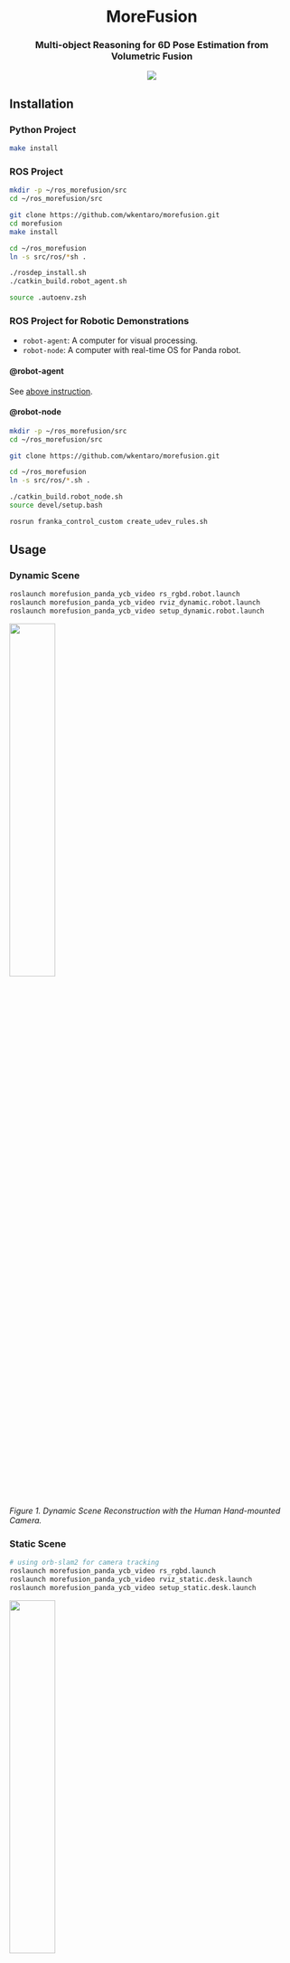 <h1 align="center">
  MoreFusion
</h1>

<h3 align="center">
  Multi-object Reasoning for 6D Pose Estimation from Volumetric Fusion
</h3>

<div align="center">
  <a href="https://travis-ci.com/wkentaro/morefusion">
    <img src="https://travis-ci.com/wkentaro/morefusion.svg?token=zM5rExyvuRoJThsnqHAF&branch=master">
  </a>
</div>


## Installation

### Python Project

```bash
make install
```

### ROS Project

```bash
mkdir -p ~/ros_morefusion/src
cd ~/ros_morefusion/src

git clone https://github.com/wkentaro/morefusion.git
cd morefusion
make install

cd ~/ros_morefusion
ln -s src/ros/*sh .

./rosdep_install.sh
./catkin_build.robot_agent.sh

source .autoenv.zsh
```

### ROS Project for Robotic Demonstrations

- `robot-agent`: A computer for visual processing.
- `robot-node`: A computer with real-time OS for Panda robot.

#### @robot-agent

See <a href="#ros-project">above instruction</a>.

#### @robot-node

```bash
mkdir -p ~/ros_morefusion/src
cd ~/ros_morefusion/src

git clone https://github.com/wkentaro/morefusion.git

cd ~/ros_morefusion
ln -s src/ros/*.sh .

./catkin_build.robot_node.sh
source devel/setup.bash

rosrun franka_control_custom create_udev_rules.sh
```

## Usage

### Dynamic Scene

```bash
roslaunch morefusion_panda_ycb_video rs_rgbd.robot.launch
roslaunch morefusion_panda_ycb_video rviz_dynamic.robot.launch
roslaunch morefusion_panda_ycb_video setup_dynamic.robot.launch
```

<div>
  <img src="https://drive.google.com/uc?id=1E3aqKf9TdSWDjL8rsbAe_oq_jEOQ5RbE" width="40%" />
  <br/>
  <i>Figure 1. Dynamic Scene Reconstruction with the Human Hand-mounted Camera.</i>
</div>

### Static Scene

```bash
# using orb-slam2 for camera tracking
roslaunch morefusion_panda_ycb_video rs_rgbd.launch
roslaunch morefusion_panda_ycb_video rviz_static.desk.launch
roslaunch morefusion_panda_ycb_video setup_static.desk.launch
```

<div>
  <img src="https://drive.google.com/uc?id=1s9gQguthVAQTacO6PaGQw4kOQrdlucri" width="40%" />
  <br/>
  <i>Figure 2. Static Scene Reconstruction with the Human Hand-mounted Camera.</i>
</div>

```bash
# using robotic kinematics for camera tracking
roslaunch morefusion_panda_ycb_video rs_rgbd.robot.launch
roslaunch morefusion_panda_ycb_video rviz_static.robot.launch
roslaunch morefusion_panda_ycb_video setup_static.robot.launch
```

<div>
  <img src="https://drive.google.com/uc?id=1BbjWZPTZhoqbsH4OlzIghOO0VZhG69mK" width="40%" />
  <br/>
  <i>Figure 3. Static Scene Reconstruction with the Robotic Hand-mounted Camera.</i>
</div>

### Robotic Pick-and-Place

```bash
robot-agent $ sudo ntpdata 0.uk.pool.ntp.org  # for time synchronization
robot-node  $ sudo ntpdata 0.uk.pool.ntp.org  # for time synchronization

robot-node  $ roscore

robot-agent $ roslaunch morefusion_panda panda.launch

robot-node  $ roslaunch morefusion_panda_ycb_video rs_rgbd.robot.launch
robot-node  $ roslaunch morefusion_panda_ycb_video rviz_static.launch
robot-node  $ roslaunch morefusion_panda_ycb_video setup_static.robot.launch TARGET:=2
robot-node  $ rosrun morefusion_panda_ycb_video robot_demo_node.py
>>> ri.run()
```

<div>
  <img src="https://drive.google.com/uc?id=1JeIlT2yyhruR5DreFbI9htP8N4X4fP10" width="30%" />
  <img src="https://drive.google.com/uc?id=1vO0k7NS0iRkzGhcmGHBpqe8sp7_i-n0a" width="30%" />
  <img src="https://drive.google.com/uc?id=1aj657Z8_T4JR4ceEh0laiP88ggBllYPK" width="30%" />
  <br/>
  <i>Figure 4. Targetted Object Pick-and-Place. (a) Scanning the Scene; (b) Removing Distractor Objects; (c) Picking Target Object.</i>
</div>
